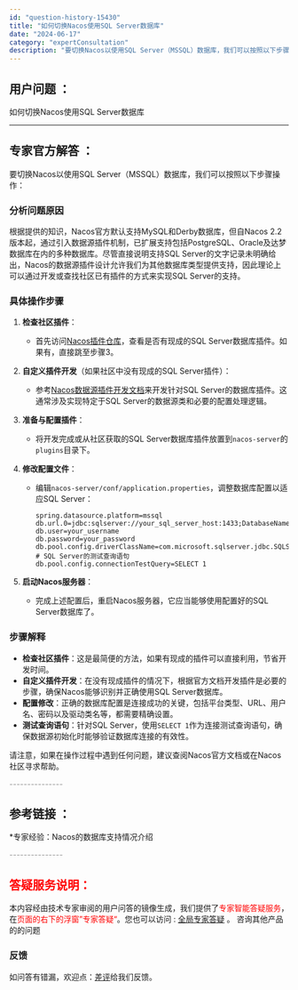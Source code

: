 ```yaml
---
id: "question-history-15430"
title: "如何切换Nacos使用SQL Server数据库"
date: "2024-06-17"
category: "expertConsultation"
description: "要切换Nacos以使用SQL Server（MSSQL）数据库，我们可以按照以下步骤操作：### 分析问题原因根据提供的知识，Nacos官方默认支持MySQL和Derby数据库，但自Nacos 2.2版本起，通过引入数据源插件机制，已扩展支持包括PostgreSQL、Oracle及达梦数据库在内的多"
---
```


## 用户问题 ： 
 如何切换Nacos使用SQL Server数据库  

---------------
## 专家官方解答 ：

要切换Nacos以使用SQL Server（MSSQL）数据库，我们可以按照以下步骤操作：

### 分析问题原因
根据提供的知识，Nacos官方默认支持MySQL和Derby数据库，但自Nacos 2.2版本起，通过引入数据源插件机制，已扩展支持包括PostgreSQL、Oracle及达梦数据库在内的多种数据库。尽管直接说明支持SQL Server的文字记录未明确给出，Nacos的数据源插件设计允许我们为其他数据库类型提供支持，因此理论上可以通过开发或查找社区已有插件的方式来实现SQL Server的支持。

### 具体操作步骤
1. **检查社区插件**：
   - 首先访问[Nacos插件仓库](https://github.com/nacos-group/nacos-plugin)，查看是否有现成的SQL Server数据库插件。如果有，直接跳至步骤3。

2. **自定义插件开发**（如果社区中没有现成的SQL Server插件）：
   - 参考[Nacos数据源插件开发文档](https://nacos.io/docs/latest/plugin/datasource-plugin/)来开发针对SQL Server的数据库插件。这通常涉及实现特定于SQL Server的数据源类和必要的配置处理逻辑。

3. **准备与配置插件**：
   - 将开发完成或从社区获取的SQL Server数据库插件放置到`nacos-server`的`plugins`目录下。

4. **修改配置文件**：
   - 编辑`nacos-server/conf/application.properties`，调整数据库配置以适应SQL Server：
     ```
     spring.datasource.platform=mssql
     db.url.0=jdbc:sqlserver://your_sql_server_host:1433;DatabaseName=your_database_name;sendStringParametersAsUnicode=false
     db.user=your_username
     db.password=your_password
     db.pool.config.driverClassName=com.microsoft.sqlserver.jdbc.SQLServerDriver
     # SQL Server的测试查询语句
     db.pool.config.connectionTestQuery=SELECT 1
     ```

5. **启动Nacos服务器**：
   - 完成上述配置后，重启Nacos服务器，它应当能够使用配置好的SQL Server数据库了。

### 步骤解释
- **检查社区插件**：这是最简便的方法，如果有现成的插件可以直接利用，节省开发时间。
- **自定义插件开发**：在没有现成插件的情况下，根据官方文档开发插件是必要的步骤，确保Nacos能够识别并正确使用SQL Server数据库。
- **配置修改**：正确的数据库配置是连接成功的关键，包括平台类型、URL、用户名、密码以及驱动类名等，都需要精确设置。
- **测试查询语句**：针对SQL Server，使用`SELECT 1`作为连接测试查询语句，确保数据源初始化时能够验证数据库连接的有效性。

请注意，如果在操作过程中遇到任何问题，建议查阅Nacos官方文档或在Nacos社区寻求帮助。


<font color="#949494">---------------</font> 


## 参考链接 ：

*专家经验：Nacos的数据库支持情况介绍 


 <font color="#949494">---------------</font> 
 


## <font color="#FF0000">答疑服务说明：</font> 

本内容经由技术专家审阅的用户问答的镜像生成，我们提供了<font color="#FF0000">专家智能答疑服务</font>，在<font color="#FF0000">页面的右下的浮窗”专家答疑“</font>。您也可以访问 : [全局专家答疑](https://answer.opensource.alibaba.com/docs/intro) 。 咨询其他产品的的问题

### 反馈
如问答有错漏，欢迎点：[差评](https://ai.nacos.io/user/feedbackByEnhancerGradePOJOID?enhancerGradePOJOId=15500)给我们反馈。
